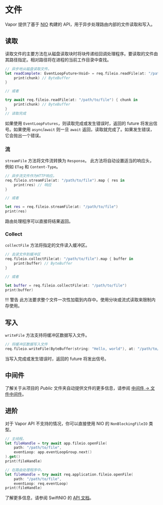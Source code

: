 # 文件

Vapor 提供了基于 [NIO](https://apple.github.io/swift-nio/docs/current/NIOPosix/Structs/NonBlockingFileIO.html) 构建的 API，用于异步处理路由内部的文件读取和写入。

## 读取

读取文件的主要方法在从磁盘读取块时将块传递给回调处理程序。要读取的文件由其路径指定。相对路径将在进程的当前工作目录中查找。

```swift
// 异步地从磁盘读取文件。
let readComplete: EventLoopFuture<Void> = req.fileio.readFile(at: "/path/to/file") { chunk in
    print(chunk) // ByteBuffer
}

// 或者

try await req.fileio.readFile(at: "/path/to/file") { chunk in
    print(chunk) // ByteBuffer
}
// 读取完成
```

如果使用 `EventLoopFutures`，则读取完成或发生错误时，返回的 future 将发出信号。如果使用 `async`/`await` 则一旦 `await` 返回，读取就完成了。如果发生错误，它会抛出一个错误。

### 流

`streamFile` 方法将文件流转换为 `Response`。 此方法将自动设置适当的响应头，例如 `ETag` 和 `Content-Type`。

```swift
// 异步流文件作为HTTP响应。
req.fileio.streamFile(at: "/path/to/file").map { res in
    print(res) // 响应
}

// 或者

let res = req.fileio.streamFile(at: "/path/to/file")
print(res)

```

路由处理程序可以直接将结果返回。

### Collect 

`collectFile` 方法将指定的文件读入缓冲区。

```swift
// 去读文件到缓冲区
req.fileio.collectFile(at: "/path/to/file").map { buffer in 
    print(buffer) // ByteBuffer
}

// 或者

let buffer = req.fileio.collectFile(at: "/path/to/file")
print(buffer)
```

!!! 警告
    此方法要求整个文件一次性加载到内存中。使用分块或流式读取来限制内存使用。

## 写入

`writeFile` 方法支持将缓冲区数据写入文件。

```swift
// 将缓冲区数据写入文件
req.fileio.writeFile(ByteBuffer(string: "Hello, world"), at: "/path/to/file")
```

当写入完成或发生错误时，返回的 future 将发出信号。

## 中间件

了解关于从项目的 _Public_ 文件夹自动提供文件的更多信息，请参阅 [中间件 → 文件中间件](middleware.zh.md#file-middleware)。

## 进阶

对于 Vapor API 不支持的情况，你可以直接使用 NIO 的 `NonBlockingFileIO` 类型。

```swift
// 主线程。
let fileHandle = try await app.fileio.openFile(
    path: "/path/to/file", 
    eventLoop: app.eventLoopGroup.next()
).get()
print(fileHandle)

// 在路由处理程序中。
let fileHandle = try await req.application.fileio.openFile(
    path: "/path/to/file", 
    eventLoop: req.eventLoop)
print(fileHandle)
```

了解更多信息，请参阅 SwiftNIO 的 [API 文档](https://apple.github.io/swift-nio/docs/current/NIOPosix/Structs/NonBlockingFileIO.html)。
